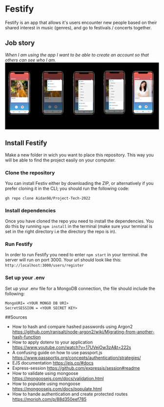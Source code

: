 # Festify
Festify is an app that allows it's users encounter new people based on their shared interest in music (genres), and go to festivals / concerts together.

## Job story
_When I am using the app I want to be able to create an account so that others can see who I am._
![Wireframes festiv](https://github.com/Aidan98/Project-Tech-2022/blob/main/public/images/interface.png?raw=true)

## Install Festify
Make a new folder in wich you want to place this repository. This way you will be able to find the project easily on your computer.

### Clone the repository
You can install Festiv either by downloading the ZIP, or alternatively if you prefer cloning it in the CLI; you should run the following code:

`gh repo clone Aidan98/Project-Tech-2022`

### Install dependencies
Once you have cloned the repo you need to install the dependencies. You do this by running `npm install` in the terminal (make sure your terminal is set in the right directory i.e the directory the repo is in).

### Run Festify
In order to run Festify you need to enter `npm start` in your terminal. the server will run on port 3000. Your url should look like this: `http://localhost:3000/users/register` 

### Set up your .env
Set up your .env file for a MongoDB connection, the file should include the following:
```
MongoURI= <YOUR MONGO DB URI>
SecretSESSION = <YOUR SECRET KEY>
```

##Sources
* How to hash and compare hashed passwords using Argon2  https://github.com/ranisalt/node-argon2/wiki/Migrating-from-another-hash-function
* How to apply dotenv to your application https://www.youtube.com/watch?v=17UVejOw3zA&t=222s
* A confusing guide on how to use passport.js https://www.passportjs.org/concepts/authentication/strategies/
* EJS documentation https://ejs.co/#docs
* Express-session https://github.com/expressjs/session#readme
* How to validate using mongoose https://mongoosejs.com/docs/validation.html
* How to populate using mongoose https://mongoosejs.com/docs/populate.html
* How to hande authentication and create protected routes https://morioh.com/p/88d350eef785
